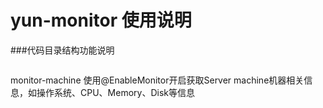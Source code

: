 # yun-monitor 使用说明

###代码目录结构功能说明
```

```
monitor-machine
使用@EnableMonitor开启获取Server machine机器相关信息，如操作系统、CPU、Memory、Disk等信息
